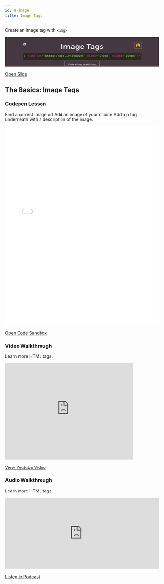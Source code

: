 ```yaml
---
id: 9-image
title: Image Tags
---
```


<!--############## Intro Section ##############-->

<section class="inner-section">

Create an image tag with `<img>`

<img src="https://raw.githubusercontent.com/lennyroyroy/basics-image/master/Basics Screenshots/image.png"/>

<a href="https://slides.com/lennyroyroy/deck#/16" target="_blank" class="button live-button">Open Slide</a>

</section>

<!--############## Title Section ##############-->

<section class="inner-section">

## The Basics: Image Tags

</section>

<!--############## Codepen Section ##############-->

<section class="inner-section">

### Codepen Lesson

Find a correct image url
Add an image of your choice
Add a p tag underneath with a description of the image.

<iframe height="650" style="width: 100%;" scrolling="no" title="The Basics: Image Tags" src="//codepen.io/lennyroycodes/embed/preview/NZaNdB/?height=300&theme-id=37020&default-tab=html,result&editable=true" frameborder="no" allowtransparency="true" allowfullscreen="true">
See the Pen <a href='https://codepen.io/lennyroycodes/pen/NZaNdB/'>The Basics: Image Tags</a> by lennyroy
(<a href='https://codepen.io/lennyroycodes'>lennyroycodes</a>) on <a href='https://codepen.io'>CodePen</a>.
</iframe>

<a href="https://codepen.io/lennyroycodes/pen/NZaNdB" target="_blank" class="button live-button">Open Code Sandbox</a>

</section>

<!--############## Youtube Section ##############-->

<section class="inner-section">

### Video Walkthrough

Learn more HTML tags.

<div class="video-responsive">
    <iframe width="420" height="315" src="https://www.youtube.com/embed/Aa8xJsr-ZZc?autoplay=0&rel=0" frameborder="0" allowfullscreen></iframe>
</div>


<a href="https://youtu.be/Aa8xJsr-ZZc" target="_blank" class="button live-button">View Youtube Video</a>

</section>

<section class="inner-section">

<!--############## Podcast Section ##############-->

### Audio Walkthrough 

Learn more HTML tags.

<iframe src="https://open.spotify.com/embed-podcast/episode/4k5wnyksnmYeoL6dokUdnf" width="100%" height="232" frameborder="0" allowtransparency="true" allow="encrypted-media"></iframe>

<a href="https://anchor.fm/lennyroy-robles4/episodes/The-Basics-Image-Tag-e4hu3p" target="_blank" class="button live-button">Listen to Podcast</a>

</section>

<!--############## Helpful Links Section ##############-->